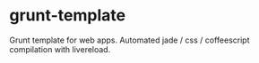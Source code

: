 grunt-template
==============

Grunt template for web apps. Automated jade / css / coffeescript compilation with livereload.
